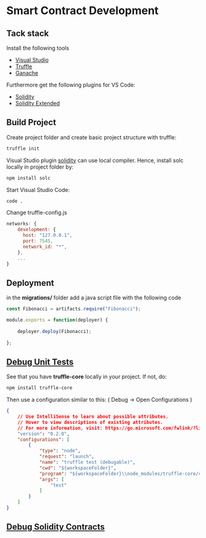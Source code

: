 # Smart Contract Development

## Tack stack

Install the following tools

- [Visual Studio](https://code.visualstudio.com/download)
- [Truffle](https://truffleframework.com/truffle)
- [Ganache](https://truffleframework.com/ganache)

Furthermore get the following plugins for VS Code:

- [Solidity](https://marketplace.visualstudio.com/items?itemName=JuanBlanco.solidity)
- [Solidity Extended](https://marketplace.visualstudio.com/items?itemName=beaugunderson.solidity-extended)

## Build Project

Create project folder and create basic project structure with truffle:

```bash
truffle init
```

Visual Studio plugin [solidity](https://marketplace.visualstudio.com/items?itemName=JuanBlanco.solidity) can use local compiler. Hence, install solc locally in project folder by:

```bash
npm install solc
```

Start Visual Studio Code:

```bash
code .
```

Change truffle-config.js

```js
networks: {
    development: {
      host: "127.0.0.1",
      port: 7545,
      network_id: "*",
    },
    ...
}
```

## Deployment

in the **migrations/** folder add a java script file with the following code

```js
const Fibonacci = artifacts.require("Fibonacci");

module.exports = function(deployer) {
    
    deployer.deploy(Fibonacci);
    
};
```

## [Debug Unit Tests](https://ethereum.stackexchange.com/questions/41094/debugging-js-unit-tests-with-truffle-framework-in-vs-code)

See that you have **truffle-core** locally in your project. If not, do:

```bash
npm install truffle-core
```

Then use a configuration similar to this: ( Debug -> Open Configurations )

```json
{
    // Use IntelliSense to learn about possible attributes.
    // Hover to view descriptions of existing attributes.
    // For more information, visit: https://go.microsoft.com/fwlink/?linkid=830387
    "version": "0.2.0",
    "configurations": [
        {
            "type": "node",
            "request": "launch",
            "name": "truffle test (debugable)",
            "cwd": "${workspaceFolder}",
            "program": "${workspaceFolder}\\node_modules/truffle-core/cli.js",
            "args": [
                "test"
            ]
        }
    ]
}
```

## [Debug Solidity Contracts](https://truffleframework.com/tutorials/debugger-variable-inspection)
